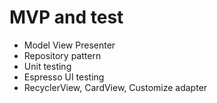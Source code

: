 # MVP and test
- Model View Presenter
- Repository pattern
- Unit testing
- Espresso UI testing
- RecyclerView, CardView, Customize adapter

